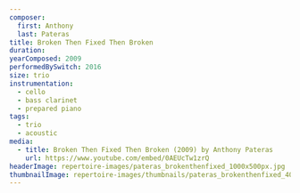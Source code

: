 ```yaml
---
composer:
  first: Anthony
  last: Pateras
title: Broken Then Fixed Then Broken
duration:
yearComposed: 2009
performedBySwitch: 2016
size: trio
instrumentation:
  - cello
  - bass clarinet
  - prepared piano
tags:
  - trio
  - acoustic
media:
  - title: Broken Then Fixed Then Broken (2009) by Anthony Pateras
    url: https://www.youtube.com/embed/0AEUcTw1zrQ
headerImage: repertoire-images/pateras_brokenthenfixed_1000x500px.jpg
thumbnailImage: repertoire-images/thumbnails/pateras_brokenthenfixed_400x200.jpg
---
```

